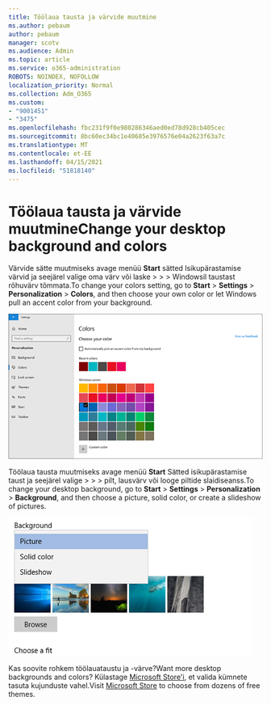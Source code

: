 ```yaml
---
title: Töölaua tausta ja värvide muutmine
ms.author: pebaum
author: pebaum
manager: scotv
ms.audience: Admin
ms.topic: article
ms.service: o365-administration
ROBOTS: NOINDEX, NOFOLLOW
localization_priority: Normal
ms.collection: Adm_O365
ms.custom:
- "9001451"
- "3475"
ms.openlocfilehash: fbc231f9f0e980286346aed0ed78d928cb405cec
ms.sourcegitcommit: 8bc60ec34bc1e40685e3976576e04a2623f63a7c
ms.translationtype: MT
ms.contentlocale: et-EE
ms.lasthandoff: 04/15/2021
ms.locfileid: "51818140"
---
```

# <a name="change-your-desktop-background-and-colors"></a><span data-ttu-id="31c3e-102">Töölaua tausta ja värvide muutmine</span><span class="sxs-lookup"><span data-stu-id="31c3e-102">Change your desktop background and colors</span></span>

<span data-ttu-id="31c3e-103">Värvide sätte muutmiseks avage menüü **Start** sätted Isikupärastamise värvid ja seejärel valige oma värv või laske  >    >    >  Windowsil taustast rõhuvärv tõmmata.</span><span class="sxs-lookup"><span data-stu-id="31c3e-103">To change your colors setting, go to **Start** > **Settings** > **Personalization** > **Colors**, and then choose your own color or let Windows pull an accent color from your background.</span></span>

![Isikupärastage Oma värvid Windowsis.](media/windows-personalization-colors.png)

<span data-ttu-id="31c3e-105">Töölaua tausta muutmiseks avage menüü **Start** Sätted isikupärastamise taust ja seejärel valige  >    >    >  pilt, lausvärv või looge piltide slaidiseanss.</span><span class="sxs-lookup"><span data-stu-id="31c3e-105">To change your desktop background, go to **Start** > **Settings** > **Personalization** > **Background**, and then choose a picture, solid color, or create a slideshow of pictures.</span></span> 

![Muutke Oma Windowsi töölauatausta.](media/windows-desktop-background.png)

<span data-ttu-id="31c3e-107">Kas soovite rohkem töölauataustu ja -värve?</span><span class="sxs-lookup"><span data-stu-id="31c3e-107">Want more desktop backgrounds and colors?</span></span> <span data-ttu-id="31c3e-108">Külastage [Microsoft Store'i,](https://www.microsoft.com/store/collections/windowsthemes) et valida kümnete tasuta kujunduste vahel.</span><span class="sxs-lookup"><span data-stu-id="31c3e-108">Visit [Microsoft Store](https://www.microsoft.com/store/collections/windowsthemes) to choose from dozens of free themes.</span></span>
